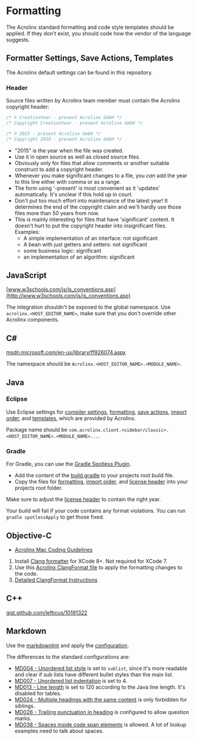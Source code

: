 # Formatting

The Acrolinx standard formatting and code style templates should be applied.
If they don't exist, you should code how the vendor of the language suggests.

## Formatter Settings, Save Actions, Templates

The Acrolinx default settings can be found in this repository.

### Header

Source files written by Acrolinx team member must contain the Acrolinx copyright header:

```java
/* © CreationYear - present Acrolinx GmbH */
/* Copyright CreationYear - present Acrolinx GmbH */

/* © 2015 - present Acrolinx GmbH */
/* Copyright 2019 - present Acrolinx GmbH */
```

* "2015" is the year when the file was created.
* Use it in open source as well as closed source files.
* Obviously only for files that allow comments or another suitable construct to add a copyright header.
* Whenever you make significant changes to a file, you _can_ add the year to this line either with comma or as a range.
* The form using '-present' is most convenient as it 'updates' automatically. It's unclear if this hold up in court.
* Don't put too much effort into maintenance of the latest year!
  It determines the end of the copyright claim and we'll hardly use those files more than 50 years from now.
* This is mainly interesting for files that have 'significant' content.
  It doesn't hurt to put the copyright header into insignificant files. Examples:
    + A simple implementation of an interface: not significant
    + A bean with just getters and setters: not significant
    + some business logic: significant
    + an implementation of an algorithm: significant

## JavaScript

[www.w3schools.com/js/js_conventions.asp](http://www.w3schools.com/js/js_conventions.asp)

The integration shouldn't be exposed to the global namespace.
Use `acrolinx.<HOST_EDITOR_NAME>`, make sure that you don't override other Acrolinx components.

## C\#

[msdn.microsoft.com/en-us/library/ff926074.aspx](https://msdn.microsoft.com/en-us/library/ff926074.aspx)

The namespace should be `Acrolinx.<HOST_EDITOR_NAME>.<MODULE_NAME>`.

## Java

### Eclipse

Use Eclipse settings for [compiler settings](/ide-settings/java/eclipse/acrolinxJavaCompilerPreferences.epf),
[formatting](/ide-settings/java/eclipse/acrolinxJavaSourceFormat.xml),
[save actions](/ide-settings/java/eclipse/acrolinxJavaSourceCleanUp.xml),
[import order](/ide-settings/java/eclipse/eclipse.importorder),
and [templates](/ide-settings/java/eclipse/acrolinxJavaTemplates.xml), which are provided by Acrolinx.

Package name should be `com.acrolinx.client.<sidebar/classic>.<HOST_EDITOR_NAME>.<MODULE_NAME>...`.

### Gradle

For Gradle, you can use the [Gradle Spotless Plugin](https://plugins.gradle.org/plugin/com.diffplug.gradle.spotless).

* Add the content of the [build.gradle](/gradle-spotless-settings/build.gradle) to your projects root build file.
* Copy the files for [formatting](/gradle-spotless-settings/spotless.eclipseformat.xml),
  [import order](/gradle-spotless-settings/spotless.importorder),
  and [license header](/gradle-spotless-settings/spotless.license.java) into your projects root folder.

Make sure to adjust the [license header](/gradle-spotless-settings/spotless.license.java) to contain the right year.

Your build will fail if your code contains any format violations.
You can run `gradle spotlessApply` to get those fixed.

## Objective-C

* [Acrolinx Mac Coding Guidelines](mac-coding-guidelines.md)

1. Install [Clang formatter](https://github.com/travisjeffery/ClangFormat-Xcode/ ) for XCode 8+. Not required for XCode 7.
2. Use this [Acrolinx ClangFormat file](/ide-settings/objective-c/xcode/.clang-format)
   to apply the formatting changes to the code.
3. [Detailed ClangFormat Instructions](https://github.com/travisjeffery/ClangFormat-Xcode/blob/master/README.md)

## C++

[gist.github.com/lefticus/10191322](https://gist.github.com/lefticus/10191322)

## Markdown

Use the [markdownlint](https://github.com/DavidAnson/markdownlint) and apply the [configuration](/.markdownlint.json).

The differences to the standard configurations are:

* [MD004 - Unordered list style](https://github.com/DavidAnson/markdownlint/blob/v0.11.0/doc/Rules.md#md004)
  is set to `sublist`, since it's more readable and clear if sub lists have different bullet styles than the main list.
* [MD007 - Unordered list indentation](https://github.com/DavidAnson/markdownlint/blob/v0.11.0/doc/Rules.md#md007)
  is set to 4.
* [MD013 - Line length](https://github.com/DavidAnson/markdownlint/blob/v0.11.0/doc/Rules.md#md013)
  is set to 120 according to the Java line length. It's disabled for tables.
* [MD024 - Multiple headings with the same content](https://github.com/DavidAnson/markdownlint/blob/v0.11.0/doc/Rules.md#md024)
  is only forbidden for siblings.
* [MD026 - Trailing punctuation in heading](https://github.com/DavidAnson/markdownlint/blob/v0.11.0/doc/Rules.md#md026)
  is configured to allow question marks.
* [MD038 - Spaces inside code span elements](https://github.com/DavidAnson/markdownlint/blob/v0.11.0/doc/Rules.md#md038)
  is allowed. A lot of lookup examples need to talk about spaces.
